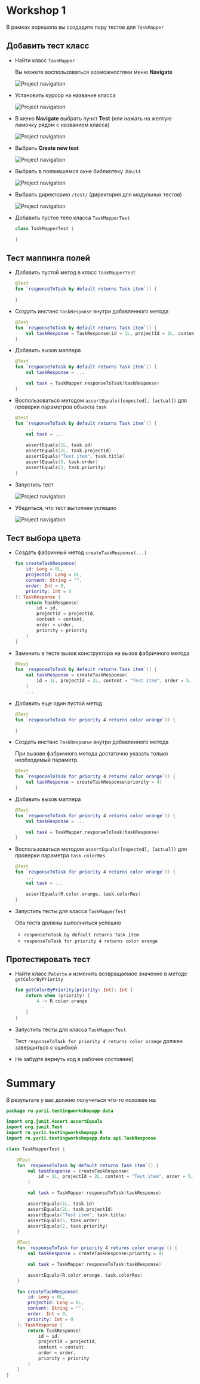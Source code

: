 # Workshop 1

В рамках воркшопа вы создадите пару тестов для `TaskMapper`

## Добавить тест класс

- Найти класс `TaskMapper`

    Вы можете воспользоваться возможностями меню **Navigate**

    ![Project navigation](images/navigation-tip.png)

- Установить курсор на название класса

    ![Project navigation](images/situate-on-class-name.png)
  
- В меню **Navigate** выбрать пункт **Test** (или нажать на желтую ламочку рядом с названием класса)

    ![Project navigation](images/navigate-test.png)

- Выбрать **Create new test**

    ![Project navigation](images/create-new-test.png)

- Выбрать в появившемся окне библиотеку `JUnit4`

    ![Project navigation](images/choose-junit4.png)

- Выбрать директорию `/test/` (директория для модульных тестов)

    ![Project navigation](images/choose-test-directory.png)

- Добавить пустое тело класса `TaskMapperTest`
    ```kotlin
    class TaskMapperTest {
    
    }
    ```

## Тест маппинга полей

- Добавить пустой метод в класс `TaskMapperTest`
    ```kotlin
    @Test
    fun `responseToTask by default returns Task item`() {

    }
    ```

- Создать инстанс `TaskResponse` внутри добавленного метода
    ```kotlin
    @Test
    fun `responseToTask by default returns Task item`() {
        val taskResponse = TaskResponse(id = 1L, projectId = 2L, content = "Test item", order = 5, priority = 2)
    }
    ```

- Добавить вызов маппера
    ```kotlin
    @Test
    fun `responseToTask by default returns Task item`() {
        val taskResponse = ...

        val task = TaskMapper.responseToTask(taskResponse)
    }
    ```

- Воспользоваться методом `assertEquals([expected], [actual])` для проверки параметров объекта `task`
    ```kotlin
    @Test
    fun `responseToTask by default returns Task item`() {
        ...
        val task = ...
  
        assertEquals(1L, task.id)
        assertEquals(2L, task.projectId)
        assertEquals("Test item", task.title)
        assertEquals(5, task.order)
        assertEquals(2, task.priority)
    }
    ```

- Запустить тест

    ![Project navigation](images/launch-test.png)

- Убедиться, что тест выполнен успешно

    ![Project navigation](images/launch-result.png)

## Тест выбора цвета

- Создать фабричный метод `createTaskResponse(...)`
    ```kotlin
    fun createTaskResponse(
        id: Long = 0L,
        projectId: Long = 0L,
        content: String = "",
        order: Int = 0,
        priority: Int = 0
    ): TaskResponse {
        return TaskResponse(
            id = id,
            projectId = projectId,
            content = content,
            order = order,
            priority = priority
        )
    }
    ```

- Заменить в тесте вызов конструктора на вызов фабричного метода
    ```kotlin
    @Test
    fun `responseToTask by default returns Task item`() {
        val taskResponse = createTaskResponse(
            id = 1L, projectId = 2L, content = "Test item", order = 5, priority = 2
        )
        ...
    ```

- Добавить еще один пустой метод
    ```kotlin
    @Test
    fun `responseToTask for priority 4 returns color orange`() {

    }
    ```

- Создать инстанс `TaskResponse` внутри добавленного метода

    При вызове фабричного метода достаточно указать только необходимый параметр.

    ```kotlin
    @Test
    fun `responseToTask for priority 4 returns color orange`() {
        val taskResponse = createTaskResponse(priority = 4)
    }
    ```

- Добавить вызов маппера
    ```kotlin
    @Test
    fun `responseToTask for priority 4 returns color orange`() {
        val taskResponse = ...

        val task = TaskMapper.responseToTask(taskResponse)
    }
    ```

- Воспользоваться методом `assertEquals([expected], [actual])` для проверки параметра `task.colorRes`
    ```kotlin
    @Test
    fun `responseToTask for priority 4 returns color orange`() {
        ...
        val task = ...

        assertEquals(R.color.orange, task.colorRes)
    }
    ```

- Запустить тесты для класса `TaskMapperTest`

    Оба теста должны выполниться успешно
    - `responseToTask by default returns Task item`
    - `responseToTask for priority 4 returns color orange`

## Протестировать тест

- Найти класс `Palette` и изменить возвращаемое значение в методе `getColorByPriority`
    ```kotlin
    fun getColorByPriority(priority: Int): Int {
        return when (priority) {
            4 -> R.color.orange
            ...
        }
    }
    ```

- Запустить тесты для класса `TaskMapperTest`

   Тест `responseToTask for priority 4 returns color orange` должен завершиться с ошибкой

- Не забудте вернуть код в рабочее состояние)

# Summary

В результате у вас должно получиться что-то похожее на:

```kotlin
package ru.yurii.testingworkshopapp.data

import org.junit.Assert.assertEquals
import org.junit.Test
import ru.yurii.testingworkshopapp.R
import ru.yurii.testingworkshopapp.data.api.TaskResponse

class TaskMapperTest {

    @Test
    fun `responseToTask by default returns Task item`() {
        val taskResponse = createTaskResponse(
            id = 1L, projectId = 2L, content = "Test item", order = 5, priority = 2
        )

        val task = TaskMapper.responseToTask(taskResponse)

        assertEquals(1L, task.id)
        assertEquals(2L, task.projectId)
        assertEquals("Test item", task.title)
        assertEquals(5, task.order)
        assertEquals(2, task.priority)
    }

    @Test
    fun `responseToTask for priority 4 returns color orange`() {
        val taskResponse = createTaskResponse(priority = 4)

        val task = TaskMapper.responseToTask(taskResponse)

        assertEquals(R.color.orange, task.colorRes)
    }

    fun createTaskResponse(
        id: Long = 0L,
        projectId: Long = 0L,
        content: String = "",
        order: Int = 0,
        priority: Int = 0
    ): TaskResponse {
        return TaskResponse(
            id = id,
            projectId = projectId,
            content = content,
            order = order,
            priority = priority
        )
    }
}
```

